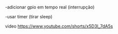 -adicionar gpio em tempo real (interrupção)

-usar timer (tirar sleep)

video 
https://www.youtube.com/shorts/x5D3l_7dA5s
